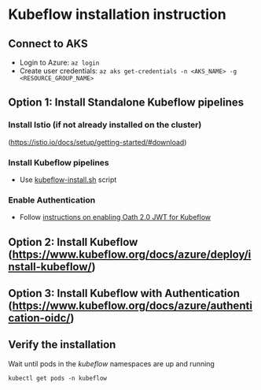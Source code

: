 # Kubeflow installation instruction

## Connect to AKS

* Login to Azure: `az login`
* Create user credentials:  `az aks get-credentials -n <AKS_NAME> -g <RESOURCE_GROUP_NAME>`

## Option 1: Install Standalone Kubeflow pipelines

### Install Istio (if not already installed on the cluster)

(https://istio.io/docs/setup/getting-started/#download)

### Install Kubeflow pipelines

* Use [kubeflow-install.sh](../setup/kfp/kubeflow-install.sh) script

### Enable Authentication

* Follow [instructions on enabling Oath 2.0 JWT for Kubeflow](./AuthWIthAzure.md)

## Option 2: Install Kubeflow (https://www.kubeflow.org/docs/azure/deploy/install-kubeflow/)

## Option 3: Install Kubeflow with Authentication (https://www.kubeflow.org/docs/azure/authentication-oidc/)

## Verify the installation

Wait until pods in the *kubeflow* namespaces are up and running
```
kubectl get pods -n kubeflow
```

